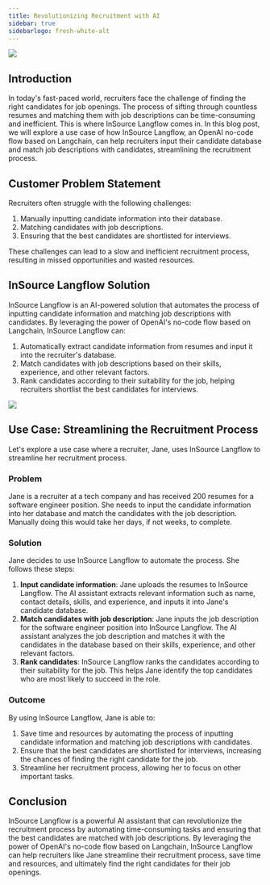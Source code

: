 ```yaml
---
title: Revolutionizing Recruitment with AI
sidebar: true
sidebarlogo: fresh-white-alt
---
```


![](/images/illustrations/docs/hr1.jpg)

## Introduction

In today's fast-paced world, recruiters face the challenge of finding the right candidates for job openings. The process of sifting through countless resumes and matching them with job descriptions can be time-consuming and inefficient. This is where InSource Langflow comes in. In this blog post, we will explore a use case of how InSource Langflow, an OpenAI no-code flow based on Langchain, can help recruiters input their candidate database and match job descriptions with candidates, streamlining the recruitment process.

## Customer Problem Statement

Recruiters often struggle with the following challenges:

1. Manually inputting candidate information into their database.
2. Matching candidates with job descriptions.
3. Ensuring that the best candidates are shortlisted for interviews.

These challenges can lead to a slow and inefficient recruitment process, resulting in missed opportunities and wasted resources.

## InSource Langflow Solution

InSource Langflow is an AI-powered solution that automates the process of inputting candidate information and matching job descriptions with candidates. By leveraging the power of OpenAI's no-code flow based on Langchain, InSource Langflow can:

1. Automatically extract candidate information from resumes and input it into the recruiter's database.
2. Match candidates with job descriptions based on their skills, experience, and other relevant factors.
3. Rank candidates according to their suitability for the job, helping recruiters shortlist the best candidates for interviews.

![](/images/illustrations/docs/hr2.png)

## Use Case: Streamlining the Recruitment Process

Let's explore a use case where a recruiter, Jane, uses InSource Langflow to streamline her recruitment process.

### Problem

Jane is a recruiter at a tech company and has received 200 resumes for a software engineer position. She needs to input the candidate information into her database and match the candidates with the job description. Manually doing this would take her days, if not weeks, to complete.

### Solution

Jane decides to use InSource Langflow to automate the process. She follows these steps:

1. **Input candidate information**: Jane uploads the resumes to InSource Langflow. The AI assistant extracts relevant information such as name, contact details, skills, and experience, and inputs it into Jane's candidate database.
2. **Match candidates with job description**: Jane inputs the job description for the software engineer position into InSource Langflow. The AI assistant analyzes the job description and matches it with the candidates in the database based on their skills, experience, and other relevant factors.
3. **Rank candidates**: InSource Langflow ranks the candidates according to their suitability for the job. This helps Jane identify the top candidates who are most likely to succeed in the role.

### Outcome

By using InSource Langflow, Jane is able to:

1. Save time and resources by automating the process of inputting candidate information and matching job descriptions with candidates.
2. Ensure that the best candidates are shortlisted for interviews, increasing the chances of finding the right candidate for the job.
3. Streamline her recruitment process, allowing her to focus on other important tasks.

## Conclusion

InSource Langflow is a powerful AI assistant that can revolutionize the recruitment process by automating time-consuming tasks and ensuring that the best candidates are matched with job descriptions. By leveraging the power of OpenAI's no-code flow based on Langchain, InSource Langflow can help recruiters like Jane streamline their recruitment process, save time and resources, and ultimately find the right candidates for their job openings.